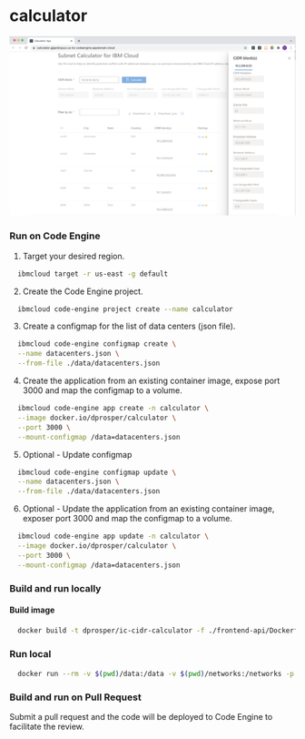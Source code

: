 # calculator

![](./docs/assets/calculatorApp.png)

### Run on Code Engine

1. Target your desired region.
  ```sh
    ibmcloud target -r us-east -g default
  ```

2. Create the Code Engine project.
  ```sh
    ibmcloud code-engine project create --name calculator
  ```

3. Create a configmap for the list of data centers (json file).
  ```sh
    ibmcloud code-engine configmap create \
    --name datacenters.json \
    --from-file ./data/datacenters.json 
  ```

4. Create the application from an existing container image, expose port 3000 and map the configmap to a volume. 
  ```sh
    ibmcloud code-engine app create -n calculator \
    --image docker.io/dprosper/calculator \
    --port 3000 \
    --mount-configmap /data=datacenters.json
  ```

5. Optional - Update configmap 
  ```sh
    ibmcloud code-engine configmap update \
    --name datacenters.json \
    --from-file ./data/datacenters.json 
  ```

6. Optional - Update the application from an existing container image, exposer port 3000 and map the configmap to a volume. 
  ```sh
    ibmcloud code-engine app update -n calculator \
    --image docker.io/dprosper/calculator \
    --port 3000 \
    --mount-configmap /data=datacenters.json
  ```

### Build and run locally 

#### Build image
```sh
  docker build -t dprosper/ic-cidr-calculator -f ./frontend-api/Dockerfile .
```

### Run local
```sh
  docker run --rm -v $(pwd)/data:/data -v $(pwd)/networks:/networks -p 3000:3000 dprosper/ic-cidr-calculator
```

### Build and run on Pull Request

Submit a pull request and the code will be deployed to Code Engine to facilitate the review.